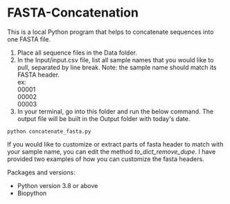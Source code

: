 # FASTA-Concatenation

This is a local Python program that helps to concatenate sequences into one FASTA file.

1. Place all sequence files in the Data folder.
2. In the Input/input.csv file, list all sample names that you would like to pull, separated by line break. 
   Note: the sample name should match its FASTA header.<br>
   ex: <br>00001<br>00002<br>00003
3. In your terminal, go into this folder and run the below command. The output file will be built in the Output folder with today's date.
````
python concatenate_fasta.py
````

If you would like to customize or extract parts of fasta header to match with your sample name, you can edit the method *to_dict_remove_dupe*. I have provided two examples of how you can customize the fasta headers.

Packages and versions:
- Python version 3.8 or above 
- Biopython


